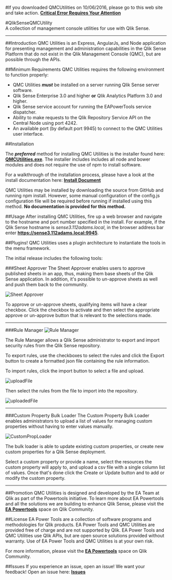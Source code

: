 #If you downloaded QMCUtilities on 10/06/2016, please go to this web site and take action.  **[Critical Error Requires Your Attention](https://github.com/eapowertools/QlikSenseQMCUtility/wiki/Critical-Issue-with-QMC-Utilities-1.0.0.0-Requires-Immediate-Attention)**

#QlikSenseQMCUtility    
A collection of management console utilities for use with Qlik Sense.

-----

##Introduction
QMC Utilities is an Express, AngularJs, and Node application for presenting management and administration capabilities in the Qlik Sense Platform that do not exist in the Qlik Management Console (QMC), but are possible through the APIs.

##Minimum Requirements
QMC Utilities requires the following environment to function properly:

* QMC Utilities ***must*** be installed on a server running Qlik Sense server software.
* Qlik Sense Enterprise 3.0 and higher **or** Qlik Analytics Platform 3.0 and higher.
* Qlik Sense service account for running the EAPowerTools service dispatcher.
* Ability to make requests to the Qlik Repository Service API on the Central Node using port 4242.
* An available port (by default port 9945) to connect to the QMC Utilities user interface.


##Installation

The ***preferred*** method for installing QMC Utilities is the installer found here: **[QMCUtilities.exe](https://s3.amazonaws.com/eapowertools/qmcutilities/QMCUtilities.exe)**.  The installer includes includes all node and bower modules and does not require the use of npm to install software.

For a walkthrough of the installation process, please have a look at the install documentation here: **[Install Document](https://linktoInstallDocument)**

QMC Utilities may be installed by downloading the source from GitHub and running npm install.  However, some manual configuration of the config.js configuration file will be required before running if installed using this method.  **No documentation is provided for this method.**

##Usage
After installing QMC Utilities, fire up a web browser and navigate to the hostname and port number specified in the install.  For example, if the Qlik Sense hostname is _sense3.112adams.local_, in the browser address bar enter **https://sense3.112adams.local:9945**.

##Plugins!
QMC Utilities uses a plugin architecture to instantiate the tools in the menu framework.

The initial release includes the following tools:

###Sheet Approver
The Sheet Approver enables users to approve published sheets in an app, thus, making them base sheets of the Qlik Sense application.  In addition, it's possible to un-approve sheets as well and push them back to the community.

![Sheet Approver](https://s3.amazonaws.com/eapowertools/qmcutilities/SheetApproverScreen.png)

To approve or un-approve sheets, qualifying items will have a clear checkbox.  Click the checkbox to activate and then select the appropriate approve or un-approve button that is relevant to the selections made.

-----

###Rule Manager
![Rule Manager](https://s3.amazonaws.com/eapowertools/qmcutilities/RuleManagerScreen.png)

The Rule Manager allows a Qlik Sense administrator to export and import security rules from the Qlik Sense repository.

To export rules, use the checkboxes to select the rules and click the Export button to create a formatted json file containing the rule information.

To import rules, click the import button to select a file and upload. 

![uploadFile](https://s3.amazonaws.com/eapowertools/qmcutilities/importRuleFile.png)

Then select the rules from the file to import into the repository.

![uploadedFile](https://s3.amazonaws.com/eapowertools/qmcutilities/uploadedRuleFile.png)

-----

###Custom Property Bulk Loader
The Custom Property Bulk Loader enables administrators to upload a list of values for managing custom properties without having to enter values manually.

![CustomPropLoader](https://s3.amazonaws.com/eapowertools/qmcutilities/CustomPropScreen.png)

The bulk loader is able to update existing custom properties, or create new custom properties for a Qlik Sense deployment.

Select a custom property or provide a name, select the resources the custom property will apply to, and upload a csv file with a single column list of values.  Once that's done click the Create or Update button and to add or modify the custom property.

-----

##Promotion
QMC Utilities is designed and developed by the EA Team at Qlik as part of the Powertools initiative. To learn more about EA Powertools and all the solutions we are building to enhance Qlik Sense, please visit the **[EA Powertools](https://community.qlik.com/community/qlik-sense/ea-powertools)** space on Qlik Community.

##License
EA Power Tools are a collection of software programs and methodologies for Qlik products. EA Power Tools and QMC Utilities are provided free of charge and are not supported by Qlik. EA Power Tools and QMC Utilities use Qlik APIs, but are open source solutions provided without warranty. Use of EA Power Tools and QMC Utilities is at your own risk.

For more information, please visit the **[EA Powertools](https://community.qlik.com/community/qlik-sense/ea-powertools)** space on Qlik Community.

##Issues
If you experience an issue, open an issue!  We want your feedback!  Open an issue here: **[Issues](https://github.com/eapowertools/QlikSenseQMCUtility/issues)**

